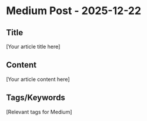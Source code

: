 # Medium Post - 2025-12-22

## Title
[Your article title here]

## Content
[Your article content here]

## Tags/Keywords
[Relevant tags for Medium]
